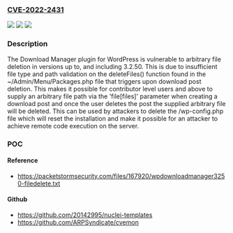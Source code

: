 ### [CVE-2022-2431](https://cve.mitre.org/cgi-bin/cvename.cgi?name=CVE-2022-2431)
![](https://img.shields.io/static/v1?label=Product&message=Download%20Manager&color=blue)
![](https://img.shields.io/static/v1?label=Version&message=3.2.50%3C%3D%203.2.50%20&color=brighgreen)
![](https://img.shields.io/static/v1?label=Vulnerability&message=CWE-73%20External%20Control%20of%20File%20Name%20or%20Path&color=brighgreen)

### Description

The Download Manager plugin for WordPress is vulnerable to arbitrary file deletion in versions up to, and including 3.2.50. This is due to insufficient file type and path validation on the deleteFiles() function found in the ~/Admin/Menu/Packages.php file that triggers upon download post deletion. This makes it possible for contributor level users and above to supply an arbitrary file path via the 'file[files]' parameter when creating a download post and once the user deletes the post the supplied arbitrary file will be deleted. This can be used by attackers to delete the /wp-config.php file which will reset the installation and make it possible for an attacker to achieve remote code execution on the server.

### POC

#### Reference
- https://packetstormsecurity.com/files/167920/wpdownloadmanager3250-filedelete.txt

#### Github
- https://github.com/20142995/nuclei-templates
- https://github.com/ARPSyndicate/cvemon

